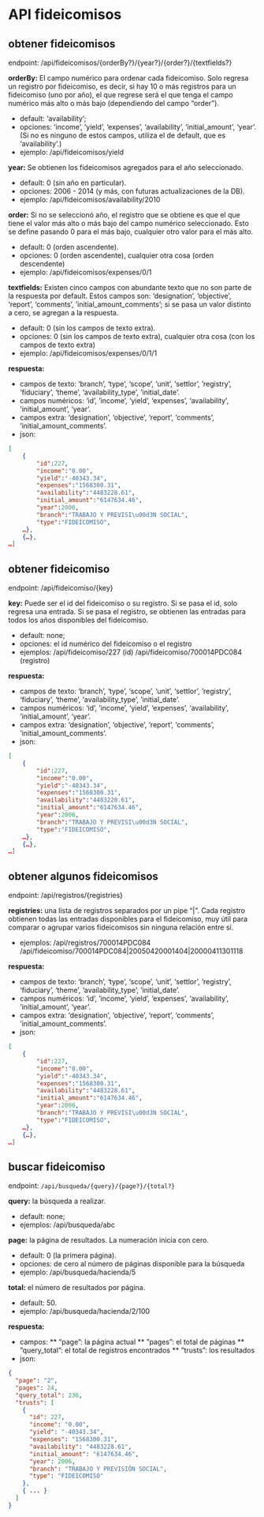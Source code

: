 # API fideicomisos

## obtener fideicomisos
endpoint:
/api/fideicomisos/{orderBy?}/{year?}/{order?}/{textfields?}

**orderBy:** El campo numérico para ordenar cada fideicomiso. Solo regresa un registro por fideicomiso, es decir, si hay 10 o más registros para un fideicomiso (uno por año), el que regrese será el que tenga el campo numérico más alto o más bajo (dependiendo del campo “order”).
* default: ‘availability’;
* opciones: ‘income’, ‘yield’, ‘expenses’, ‘availability’, ’initial_amount’, ‘year’. (Si no es ninguno de estos campos, utiliza el de default, que es ‘availability’.)
* ejemplo: /api/fideicomisos/yield

**year:** Se obtienen los fideicomisos agregados para el año seleccionado.
* default: 0 (sin año en particular).
* opciones: 2006 - 2014 (y más, con futuras actualizaciones de la DB).
* ejemplo: /api/fideicomisos/availability/2010

**order:** Si no se seleccionó año, el registro que se obtiene es que el que tiene el valor más alto o más bajo del campo numérico seleccionado. Esto se define pasando 0 para el más bajo, cualquier otro  valor para el más alto.
* default: 0 (orden ascendente).
* opciones: 0 (orden ascendente), cualquier otra cosa (orden descendente)  
* ejemplo: /api/fideicomisos/expenses/0/1

**textfields:** Existen cinco campos con abundante texto que no son parte de la respuesta por default. Estos campos son: ‘designation’, ‘objective’, ‘report’, ‘comments’, ’initial_amount_comments’; si se pasa un valor distinto a cero, se agregan a la respuesta.
* default: 0 (sin los campos de texto extra).
* opciones: 0 (sin los campos de texto extra), cualquier otra cosa (con los campos de texto extra)  
* ejemplo: /api/fideicomisos/expenses/0/1/1

**respuesta:**
* campos de texto: ‘branch’, ‘type’, ‘scope’, ‘unit’, ‘settlor’, ’registry’, ‘fiduciary’, ‘theme’, ‘availability_type’, ’initial_date’.
* campos numéricos: ‘id’, ’income’, ‘yield’, ‘expenses’, ‘availability’, ’initial_amount’, ‘year’.
* campos extra: ‘designation’, ‘objective’, ‘report’, ‘comments’, ’initial_amount_comments’.
* json: 
```json
[
	{
		"id":227,
		"income":"0.00",
		"yield":"-40343.34",
		"expenses":"1568300.31",
		"availability":"4483228.61",
		"initial_amount":"6147634.46",
		"year":2006,
		"branch":"TRABAJO Y PREVISI\u00d3N SOCIAL",
		"type":"FIDEICOMISO", 
	…}, 
	{…}, 
…]
```
## obtener fideicomiso
endpoint:
/api/fideicomiso/{key}

**key:** Puede ser el id del fideicomiso o su registro. Si se pasa el id, solo regresa una entrada. Si se pasa el registro, se obtienen las entradas para todos los años disponibles del fideicomiso.
* default: none;
* opciones: el id numérico del fideicomiso o el registro
* ejemplos: 
/api/fideicomiso/227 (id)
/api/fideicomiso/700014PDC084 (registro)

**respuesta:**
* campos de texto: ‘branch’, ‘type’, ‘scope’, ‘unit’, ‘settlor’, ’registry’, ‘fiduciary’, ‘theme’, ‘availability_type’, ’initial_date’.
* campos numéricos: ‘id’, ’income’, ‘yield’, ‘expenses’, ‘availability’, ’initial_amount’, ‘year’.
* campos extra: ‘designation’, ‘objective’, ‘report’, ‘comments’, ’initial_amount_comments’.
* json: 
```json
[
	{
		"id":227,
		"income":"0.00",
		"yield":"-40343.34",
		"expenses":"1568300.31",
		"availability":"4483228.61",
		"initial_amount":"6147634.46",
		"year":2006,
		"branch":"TRABAJO Y PREVISI\u00d3N SOCIAL",
		"type":"FIDEICOMISO", 
	…}, 
	{…}, 
…]
```
## obtener algunos fideicomisos
endpoint:
/api/registros/{registries}

**registries:** una lista de registros separados por un pipe “|”. Cada registro obtienen todas las entradas disponibles para el fideicomiso, muy útil para comparar o agrupar varios fideicomisos sin ninguna relación entre sí. 

* ejemplos: 
/api/registros/700014PDC084
/api/fideicomiso/700014PDC084|20050420001404|20000411301118

**respuesta:**
* campos de texto: ‘branch’, ‘type’, ‘scope’, ‘unit’, ‘settlor’, ’registry’, ‘fiduciary’, ‘theme’, ‘availability_type’, ’initial_date’.
* campos numéricos: ‘id’, ’income’, ‘yield’, ‘expenses’, ‘availability’, ’initial_amount’, ‘year’.
* campos extra: ‘designation’, ‘objective’, ‘report’, ‘comments’, ’initial_amount_comments’.
* json: 
```json
[
	{
		"id":227,
		"income":"0.00",
		"yield":"-40343.34",
		"expenses":"1568300.31",
		"availability":"4483228.61",
		"initial_amount":"6147634.46",
		"year":2006,
		"branch":"TRABAJO Y PREVISI\u00d3N SOCIAL",
		"type":"FIDEICOMISO", 
	…}, 
	{…}, 
…]
```

## buscar fideicomiso
endpoint:
`/api/busqueda/{query}/{page?}/{total?}`

**query:** la búsqueda a realizar.
* default: none;
* ejemplos: 
/api/busqueda/abc

**page:** la página de resultados. La numeración inicia con cero. 
* default: 0 (la primera página).
* opciones: de cero al número de páginas disponible para la búsqueda
* ejemplo: /api/busqueda/hacienda/5

**total:** el número de resultados por página. 
* default: 50.
* ejemplo: /api/busqueda/hacienda/2/100

**respuesta:**
* campos: 
** “page”: la página actual
** ”pages”: el total de páginas
** ”query_total”: el total de registros encontrados
** ”trusts”: los resultados
* json: 
```json
{
  "page": "2",
  "pages": 24,
  "query_total": 236,
  "trusts": [
    {
      "id": 227,
      "income": "0.00",
      "yield": "-40343.34",
      "expenses": "1568300.31",
      "availability": "4483228.61",
      "initial_amount": "6147634.46",
      "year": 2006,
      "branch": "TRABAJO Y PREVISIÓN SOCIAL",
      "type": "FIDEICOMISO"
    },
    { ... }
  ]
}
